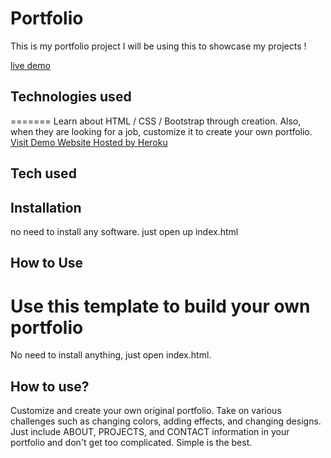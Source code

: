 # Portfolio
This is my portfolio project I will be using this to showcase my projects !

[live demo](https://portfolio-nemesio.herokuapp.com/)




## Technologies used


=======
 Learn about HTML / CSS / Bootstrap through creation. Also, when they are looking for a job, customize it to create your own portfolio.
[Visit Demo Website Hosted by Heroku](https://portfolio-sola.herokuapp.com/)
## Tech used




## Installation


no need to install any software. just open up index.html

## How to Use

Use this template to build your own portfolio
=======
No need to install anything, just open index.html.
## How to use?
Customize and create your own original portfolio. Take on various challenges such as changing colors, adding effects, and changing designs. Just include ABOUT, PROJECTS, and CONTACT information in your portfolio and don't get too complicated. Simple is the best.

